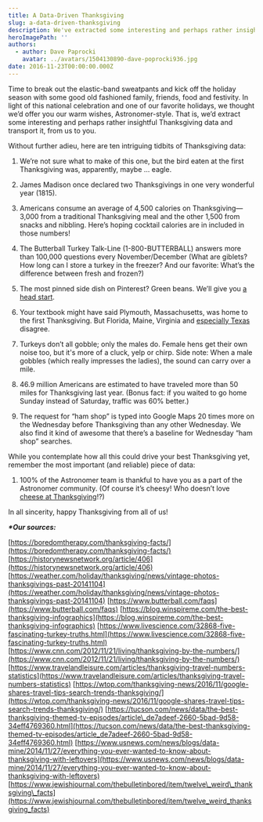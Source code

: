 ```yaml
---
title: A Data-Driven Thanksgiving
slug: a-data-driven-thanksgiving
description: We've extracted some interesting and perhaps rather insightful Thanksgiving data to transport from us to you.
heroImagePath: ''
authors:
  - author: Dave Paprocki
    avatar: ../avatars/1504130890-dave-poprocki936.jpg
date: 2016-11-23T00:00:00.000Z
---
```


Time to break out the elastic-band sweatpants and kick off the holiday season with some good old fashioned family, friends, food and festivity. In light of this national celebration and one of our favorite holidays, we thought we’d offer you our warm wishes, Astronomer-style. That is, we’d extract some interesting and perhaps rather insightful Thanksgiving data and transport it, from us to you.

Without further adieu, here are ten intriguing tidbits&nbsp;of Thanksgiving data:

1. We’re not sure what to make of this one, but the bird eaten at the first Thanksgiving was, apparently, maybe … eagle.

1. James Madison once declared two Thanksgivings in one very wonderful year (1815).

1. Americans consume an average of 4,500 calories on Thanksgiving—3,000 from a traditional Thanksgiving meal and the other 1,500 from snacks and nibbling. Here’s hoping cocktail calories are in included in those numbers!

1. The Butterball Turkey Talk-Line&nbsp;(1-800-BUTTERBALL) answers more than 100,000 questions every November/December (What are giblets? How long can I store a turkey in the freezer? And our favorite: What’s the difference between fresh and frozen?)

1. The most pinned side dish on Pinterest? Green beans. We’ll give you [a head start](https://www.pinterest.com/search/pins/?q=greenbeans&rs=typed&term_meta%5B%5D=green%7Ctyped&term_meta%5B%5D=beans%7Ctyped).

1. Your textbook might have said Plymouth, Massachusetts, was home to the first Thanksgiving. But Florida, Maine, Virginia and [especially Texas](https://texasalmanac.com/topics/history/timeline/first-thanksgiving) disagree.

1. Turkeys don’t all gobble; only the males do. Female hens get their own noise too, but it's more of a cluck, yelp or chirp. Side note: When a male gobbles (which really impresses the ladies), the sound&nbsp;can carry over a mile.

1. 46.9 million Americans are estimated to have traveled more than 50 miles for Thanksgiving last year. (Bonus fact: if you waited to go home Sunday instead of Saturday, traffic was 60% better.)

1. The request for “ham shop” is typed into Google Maps 20 times more on the Wednesday before Thanksgiving than any other Wednesday. We also find it kind of awesome that there’s a baseline for Wednesday “ham shop” searches.

While you contemplate how all this could drive your best Thanksgiving yet, remember the most important (and reliable) piece of data:

1. 100% of the Astronomer team is thankful to have you as a part of the Astronomer community. (Of course it’s cheesy! Who doesn’t love [cheese at Thanksgiving](https://www.bustle.com/articles/49177-11-cheesy-recipes-to-make-sure-this-is-the-best-thanksgiving-youve-ever-had)!?)

In all sincerity, happy Thanksgiving from all of us!

**_\*Our sources:_**

[https://boredomtherapy.com/thanksgiving-facts/](https://boredomtherapy.com/thanksgiving-facts/) [https://historynewsnetwork.org/article/406](https://historynewsnetwork.org/article/406) [https://weather.com/holiday/thanksgiving/news/vintage-photos-thanksgivings-past-20141104](https://weather.com/holiday/thanksgiving/news/vintage-photos-thanksgivings-past-20141104) [https://www.butterball.com/faqs](https://www.butterball.com/faqs) [https://blog.winspireme.com/the-best-thanksgiving-infographics](https://blog.winspireme.com/the-best-thanksgiving-infographics) [https://www.livescience.com/32868-five-fascinating-turkey-truths.html](https://www.livescience.com/32868-five-fascinating-turkey-truths.html) [https://www.cnn.com/2012/11/21/living/thanksgiving-by-the-numbers/](https://www.cnn.com/2012/11/21/living/thanksgiving-by-the-numbers/) [https://www.travelandleisure.com/articles/thanksgiving-travel-numbers-statistics](https://www.travelandleisure.com/articles/thanksgiving-travel-numbers-statistics) [https://wtop.com/thanksgiving-news/2016/11/google-shares-travel-tips-search-trends-thanksgiving/](https://wtop.com/thanksgiving-news/2016/11/google-shares-travel-tips-search-trends-thanksgiving/) [https://tucson.com/news/data/the-best-thanksgiving-themed-tv-episodes/article\_de7adeef-2660-5bad-9d58-34eff4769360.html](https://tucson.com/news/data/the-best-thanksgiving-themed-tv-episodes/article_de7adeef-2660-5bad-9d58-34eff4769360.html) [https://www.usnews.com/news/blogs/data-mine/2014/11/27/everything-you-ever-wanted-to-know-about-thanksgiving-with-leftovers](https://www.usnews.com/news/blogs/data-mine/2014/11/27/everything-you-ever-wanted-to-know-about-thanksgiving-with-leftovers) [https://www.jewishjournal.com/thebulletinbored/item/twelve\_weird\_thanksgiving\_facts](https://www.jewishjournal.com/thebulletinbored/item/twelve_weird_thanksgiving_facts)&nbsp;


